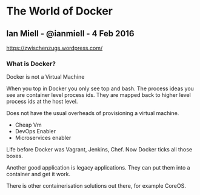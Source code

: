 # The World of Docker

## Ian Miell - @ianmiell - 4 Feb 2016

https://zwischenzugs.wordpress.com/

### What is Docker? ###

Docker is not a Virtual Machine

When you top in Docker you only see top and bash.
The process ideas you see are container level process ids. They are mapped back to higher level process ids at the host level.

Does not have the usual overheads of provisioning a virtual machine.

- Cheap Vm
- DevOps Enabler
- Microservices enabler

Life before Docker was Vagrant, Jenkins, Chef. Now Docker ticks all those boxes.

Another good application is legacy applications. They can put them into a container and get it work.

There is other containerisation solutions out there, for example CoreOS.

